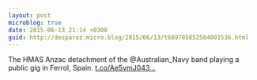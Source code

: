 ```yaml
---
layout: post
microblog: true
date: 2015-06-13 21:14 +0300
guid: http://desparoz.micro.blog/2015/06/13/t609785852584001536.html
---
```

The HMAS Anzac detachment of the @Australian_Navy band playing a public gig in Ferrol, Spain. [t.co/Ae5vmJ043...](http://t.co/Ae5vmJ043J)
